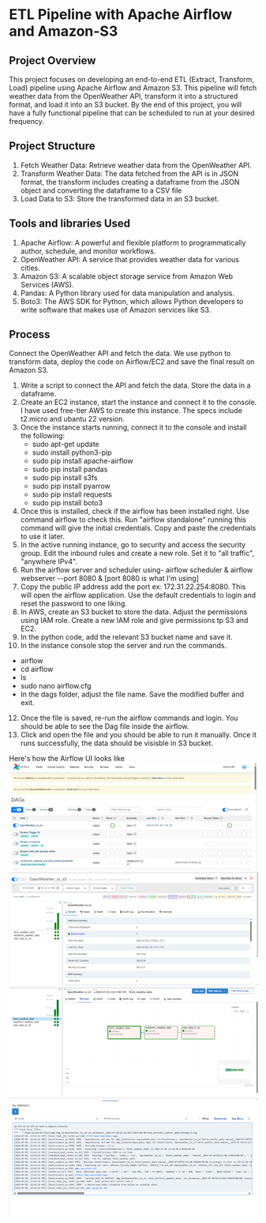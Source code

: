 # ETL Pipeline with Apache Airflow and Amazon-S3

## Project Overview
This project focuses on developing an end-to-end ETL (Extract, Transform, Load) pipeline using Apache Airflow and Amazon S3. This pipeline will fetch weather data from the OpenWeather API, transform it into a structured format, and load it into an S3 bucket. By the end of this project, you will have a fully functional pipeline that can be scheduled to run at your desired frequency.

## Project Structure
1. Fetch Weather Data: Retrieve weather data from the OpenWeather API.
2. Transform Weather Data: The data fetched from the API is in JSON format, the transform includes creating a dataframe from the JSON object and converting the dataframe to a CSV file
3. Load Data to S3: Store the transformed data in an S3 bucket.

## Tools and libraries Used
1. Apache Airflow: A powerful and flexible platform to programmatically author, schedule, and monitor workflows.
2. OpenWeather API: A service that provides weather data for various cities.
3. Amazon S3: A scalable object storage service from Amazon Web Services (AWS).
4. Pandas: A Python library used for data manipulation and analysis.
5. Boto3: The AWS SDK for Python, which allows Python developers to write software that makes use of Amazon services like S3.

## Process
Connect the OpenWeather API and fetch the data. We use python to transform data, deploy the code on Airflow/EC2 and save the final result on Amazon S3.
1. Write a script to connect the API and fetch the data. Store the data in a dataframe.
2. Create an EC2 instance, start the instance and connect it to the console. I have used free-tier AWS to create this instance. The specs include t2.micro and ubantu 22 version.
3. Once the instance starts running, connect it to the console and install the following:
   - sudo apt-get update
   - sudo install python3-pip
   - sudo pip install apache-airflow
   - sudo pip install pandas
   - sudo pip install s3fs
   - sudo pip install pyarrow
   - sudo pip install requests
   - sudo pip install boto3
4. Once this is installed, check if the airflow has been installed right. Use command airflow to check this. Run "airflow standalone" running this command will give the initial credentials. Copy and paste the credentials to use it later.
5. In the active running instance, go to security and access the security group. Edit the inbound rules and create a new role. Set it to "all traffic", "anywhere IPv4".  
7. Run the airflow server and scheduler using- airflow scheduler & airflow webserver --port 8080 & [port 8080 is what I'm using]
8. Copy the public IP address add the port ex: 172.31.22.254:8080. This will open the airflow application. Use the default credentials to login and reset the password to one liking.
9. In AWS, create an S3 bucket to store the data. Adjust the permissions using IAM role. Create a new IAM role and give permissions tp S3 and EC2.
10. In the python code, add the relevant S3 bucket name and save it.
11. In the instance console stop the server and run the commands.
   - airflow
   - cd airflow
   - ls
   - sudo nano airflow.cfg
   - In the dags folder, adjust the file name. Save the modified buffer and exit.
12. Once the file is saved, re-run the airflow commands and login. You should be able to see the Dag file inside the airflow.
13. Click and open the file and you should be able to run it manually. Once it runs successfully, the data should be visisble in S3 bucket.

Here's how the Airflow UI looks like
![Airflow Interface-DAG](https://github.com/namratha997/ETL-Pipeline-with-Apache-Airflow-and-Amazon-S3/blob/main/Picture1.png)
![Airflow Project UI](https://github.com/namratha997/ETL-Pipeline-with-Apache-Airflow-and-Amazon-S3/blob/main/Picture2.png)
![Graph](https://github.com/namratha997/ETL-Pipeline-with-Apache-Airflow-and-Amazon-S3/blob/main/Picture3.png)
![logs](https://github.com/namratha997/ETL-Pipeline-with-Apache-Airflow-and-Amazon-S3/blob/main/Picture4.png)
   
